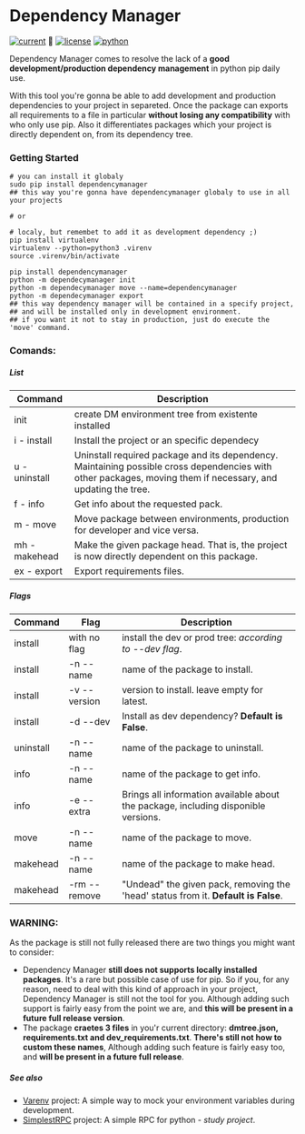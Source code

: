 <!--
to installl a package from a local path
pip install -e PATH
https://pythonhosted.org/an_example_pypi_project/sphinx.html
-->

# Dependency Manager
[![current](https://img.shields.io/badge/version-1.0.0rc0-brightgreen.svg)](https://pypi.org/project/simplestRPC/) :green_heart:
[![license](https://img.shields.io/badge/license-zlib-brightgreen.svg)](https://www.zlib.net/zlib_license.html)
[![python](https://img.shields.io/badge/python-3.6+-brightgreen.svg)](https://python.org)

Dependency Manager comes to resolve the lack of a **good development/production dependency management** in python pip daily use.

With this tool you're gonna be able to add development and production dependencies to your project in separeted. Once the package can exports all requirements to a file in particular **without losing any compatibility** with who only use pip. Also it differentiates packages which your project is directly dependent on, from its dependency tree.

### Getting Started
```shell
# you can install it globaly
sudo pip install dependencymanager
## this way you're gonna have dependencymanager globaly to use in all your projects

# or

# localy, but remembet to add it as development dependency ;)
pip install virtualenv
virtualenv --python=python3 .virenv
source .virenv/bin/activate

pip install dependencymanager
python -m dependecymanager init
python -m dependecymanager move --name=dependencymanager
python -m dependecymanager export
## this way dependency manager will be contained in a specify project,
## and will be installed only in development environment.
## if you want it not to stay in production, just do execute the 'move' command.
```

### Comands:
##### List
|   Command     |                     Description                   |
| ------------  | ------------------------------------------------  |
|     init      | create DM environment tree from existente installed |
| i - install   | Install the project or an specific dependecy  |
| u - uninstall | Uninstall required package and its dependency. Maintaining possible cross dependencies with other packages, moving them if necessary, and updating the tree.  |
|   f - info    | Get info about the requested pack.  |
|   m - move    | Move package between environments, production for developer and vice versa. |
| mh - makehead | Make the given package head. That is, the project is now directly dependent on this package.  |
| ex - export   | Export requirements files. |

##### Flags
| Command  |      Flag     |        Description        |
| -------- | ------------- | ------------------------- |
| install  | with no flag | install the dev or prod tree: *according to --dev flag*. |
| install  |   -n --name   | name of the package to install. |
| install  | -v --version  | version to install. leave empty for latest. |
| install  |    -d --dev   | Install as dev dependency? **Default is False**. |
| uninstall|   -n --name   | name of the package to uninstall. |
|   info   |   -n --name   | name of the package to get info. |
|   info   |   -e --extra  | Brings all information available about the package, including disponible versions. |
|   move   |   -n --name   | name of the package to move. |
| makehead |   -n --name   | name of the package to make head. |
| makehead |  -rm --remove | "Undead" the given pack, removing the 'head' status from it. **Default is False**. |

### WARNING:
As the package is still not fully released there are two things you might want to consider:

- Dependency Manager **still does not supports locally installed packages**. It's a rare but possible case of use for pip. So if you, for any reason, need to deal with this kind of approach in your project, Dependency Manager is still not the tool for you. Although adding such support is fairly easy from the point we are, and **this will be present in a future full release version**.
- The package **craetes 3 files** in you'r current directory: **dmtree.json, requirements.txt and dev_requirements.txt**. **There's still not how to custom these names**, Although adding such feature is fairly easy too, and **will be present in a future full release**.


##### See also
- [Varenv](https://github.com/davincif/varenv) project: A simple way to mock your environment variables during development.
- [SimplestRPC](https://github.com/davincif/simplestRPC) project: A simple RPC for python - *study project*.
